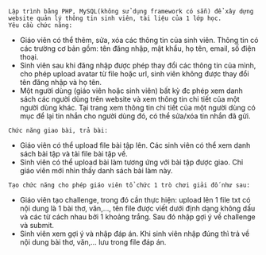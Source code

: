 ```
Lập trình bằng PHP, MySQL(không sử dụng framework có sẵn) để xây dựng website quản lý thông tin sinh viên, tài liệu của 1 lớp học.
Yêu cầu chức năng:
```
  + Giáo viên có thể thêm, sửa, xóa các thông tin của sinh viên. Thông tin có các trường cơ bản gồm: tên đăng nhập, mật khẩu, họ tên, email, số điện thoại.
  + Sinh viên sau khi đăng nhập được phép thay đổi các thông tin của mình, cho phép upload avatar từ file hoặc url, sinh viên không được thay đổi tên đăng nhập và họ tên. 
  + Một người dùng (giáo viên hoặc sinh viên) bất kỳ đc phép xem danh sách các người dùng trên website và xem thông tin chi tiết của một người dùng khác. Tại trang xem thông tin chi tiết của một người dùng có mục để lại tin nhắn cho người dùng đó, có thể sửa/xóa tin nhắn đã gửi. 

```
Chức năng giao bài, trả bài:
```
  + Giáo viên có thể upload file bài tập lên. Các sinh viên có thể xem danh sách bài tập và tải file bài tập về.
  + Sinh viên có thể upload bài làm tương ứng với bài tập được giao. Chỉ giáo viên mới nhìn thấy danh sách bài làm này.

```
Tạo chức năng cho phép giáo viên tổ chức 1 trò chơi giải đố như sau:
```
  + Giáo viên tạo challenge, trong đó cần thực hiện: upload lên 1 file txt có nội dung là 1 bài thơ, văn,…, tên file được viết dưới định dạng không dấu và các từ cách nhau bởi 1 khoảng trắng. Sau đó nhập gợi ý về challenge và submit.
  + Sinh viên xem gợi ý và nhập đáp án. Khi sinh viên nhập đúng thì trả về nội dung bài thơ, văn,… lưu trong file đáp án. 
